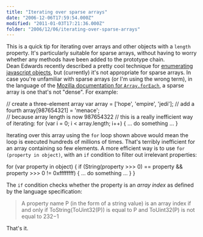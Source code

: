 ```yaml
---
title: "Iterating over sparse arrays"
date: "2006-12-06T17:59:54.000Z"
modified: "2011-01-03T17:21:36.000Z"
folder: "2006/12/06/iterating-over-sparse-arrays"
---
```


This is a quick tip for iterating over arrays and other objects with a `length` property. It's particularly suitable for sparse arrays, without having to worry whether any methods have been added to the prototype chain.  
Dean Edwards recently described a pretty cool technique for [enumerating javascript objects](http://dean.edwards.name/weblog/2006/07/enum/), but (currently) it's not appropriate for sparse arrays. In case you're unfamiliar with sparse arrays (or I'm using the wrong term), in the language of the [Mozilla documentation for `Array.forEach`](http://developer.mozilla.org/en/docs/Core_JavaScript_1.5_Reference:Objects:Array:forEach), a sparse array is one that's not "dense". For example:

// create a three-element array
var array = \['hope', 'empire', 'jedi'\];
// add a fourth
array\[987654321\] = 'menace';  
// because array length is now 987654322
// this is a really inefficient way of iterating:
for (var i = 0; i < array.length; i++) {
... do something ...
}

Iterating over this array using the `for` loop shown above would mean the loop is executed hundreds of millions of times. That's terribly inefficient for an array containing so few elements. A more efficient way is to use `for (property in object)`, with an `if` condition to filter out irrelevant properties:

for (var property in object) {
if (String(property >>> 0) == property &&
property >>> 0 != 0xffffffff) {
... do something ...
}
}

The `if` condition checks whether the property is an _array index_ as defined by the language specification:

> A property name P (in the form of a string value) is an array index if and only if ToString(ToUint32(P)) is equal to P and ToUint32(P) is not equal to 232−1

That's it.
